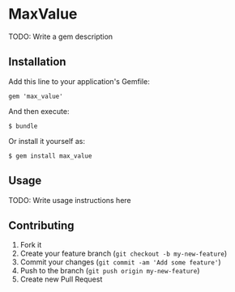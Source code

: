 # MaxValue

TODO: Write a gem description

## Installation

Add this line to your application's Gemfile:

    gem 'max_value'

And then execute:

    $ bundle

Or install it yourself as:

    $ gem install max_value

## Usage

TODO: Write usage instructions here

## Contributing

1. Fork it
2. Create your feature branch (`git checkout -b my-new-feature`)
3. Commit your changes (`git commit -am 'Add some feature'`)
4. Push to the branch (`git push origin my-new-feature`)
5. Create new Pull Request
